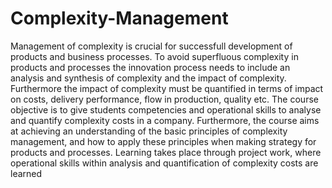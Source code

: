 # Complexity-Management

Management of complexity is crucial for successfull development of products and business processes. To avoid superfluous complexity in products and processes the innovation process needs to include an analysis and synthesis of complexity and the impact of complexity. Furthermore the impact of complexity must be quantified in terms of impact on costs, delivery performance, flow in production, quality etc. The course objective is to give students competencies and operational skills to analyse and quantify complexity costs in a company. Furthermore, the course aims at achieving an understanding of the basic principles of complexity management, and how to apply these principles when making strategy for products and processes. Learning takes place through project work, where operational skills within analysis and quantification of complexity costs are learned
